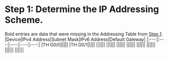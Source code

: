# Step 1: Determine the IP Addressing Scheme.

Bold entries are data that were missing in the Addressing Table from [Step 1](/tasks.md).
|Device|IPv4 Address|Subnet Mask|IPv6 Address|Default Gateway|
|:---:|:---:|:---:|:---:|:---:|
|TH G0/0|||||
|TH G0/1|||||
||||||
||||||
||||||
||||||
||||||
||||||
||||||
||||||



